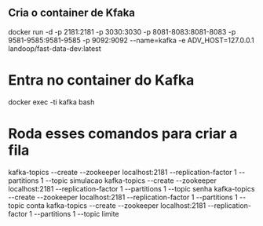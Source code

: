 



## Cria o container de Kfaka
docker run -d -p 2181:2181 -p 3030:3030 -p 8081-8083:8081-8083 -p 9581-9585:9581-9585 -p 9092:9092 --name=kafka  -e ADV_HOST=127.0.0.1 landoop/fast-data-dev:latest

# Entra no container do Kafka
docker exec -ti kafka bash

# Roda esses comandos para criar a fila
kafka-topics --create --zookeeper localhost:2181 --replication-factor 1 --partitions 1 --topic simulacao
kafka-topics --create --zookeeper localhost:2181 --replication-factor 1 --partitions 1 --topic senha
kafka-topics --create --zookeeper localhost:2181 --replication-factor 1 --partitions 1 --topic conta
kafka-topics --create --zookeeper localhost:2181 --replication-factor 1 --partitions 1 --topic limite
